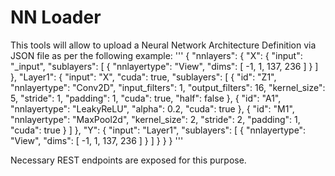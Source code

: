 # NN Loader

This tools will allow to upload a Neural Network Architecture Definition via JSON file as per the following example:
'''
{
    "nnlayers": {
	"X": {
	    "input": "_input",
	    "sublayers": [
		{
		    "nnlayertype": "View",
		    "dims": [ -1, 1, 137, 236 ]
		}
	    ]
	},
	"Layer1": {
	    "input": "X",
	    "cuda": true,
	    "sublayers": [
		{
		    "id": "Z1",
		    "nnlayertype": "Conv2D",
		    "input_filters": 1,
		    "output_filters": 16,
		    "kernel_size": 5,
		    "stride": 1,
		    "padding": 1,
		    "cuda": true,
		    "half": false
		},
		{
		    "id": "A1",
		    "nnlayertype": "LeakyReLU",
		    "alpha": 0.2,
		    "cuda": true
		},
		{
		    "id": "M1",
		    "nnlayertype": "MaxPool2d",
		    "kernel_size": 2,
		    "stride": 2,
		    "padding": 1,
		    "cuda": true
		}
	    ]
	},
	"Y": {
	    "input": "Layer1",
	    "sublayers": [
		{
		    "nnlayertype": "View",
		    "dims": [ -1, 1, 137, 236 ]
		}
	    ]
	}
    }
}
'''

Necessary REST endpoints are exposed for this purpose.

